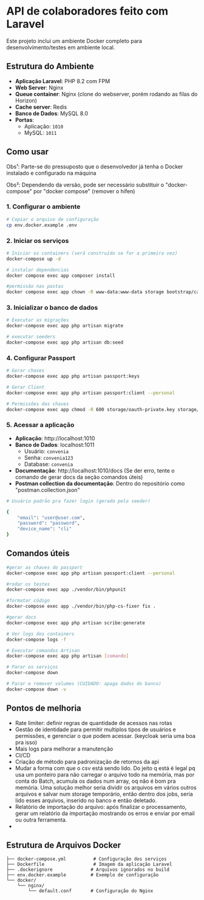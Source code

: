# API de colaboradores feito com Laravel

Este projeto inclui um ambiente Docker completo para desenvolvimento/testes em ambiente local.

## Estrutura do Ambiente

-   **Aplicação Laravel**: PHP 8.2 com FPM
-   **Web Server**: Nginx
-   **Queue container**: Nginx (clone do webserver, porém rodando as filas do Horizon)
-   **Cache server**: Redis
-   **Banco de Dados**: MySQL 8.0
-   **Portas**:
    -   Aplicação: `1010`
    -   MySQL: `1011`

## Como usar

Obs¹: Parte-se do pressuposto  que o desenvolvedor já tenha o Docker instalado e configurado na máquina

Obs²: Dependendo da versão, pode ser necessário substituir o "docker-compose" por "docker compose" (remover o hífen)

### 1. Configurar o ambiente

```bash
# Copiar o arquivo de configuração
cp env.docker.example .env
```

### 2. Iniciar os serviços

```bash
# Iniciar os containers (será construído se for a primeira vez)
docker-compose up -d

# instalar dependencias
docker compose exec app composer install

#permissão nas pastas
docker compose exec app chown -R www-data:www-data storage bootstrap/cache


```

### 3. Inicializar o banco de dados

```bash
# Executar as migrações
docker-compose exec app php artisan migrate

# executar seeders
docker-compose exec app php artisan db:seed
```

### 4. Configurar Passport

```bash
# Gerar chaves
docker-compose exec app php artisan passport:keys

# Gerar Client
docker-compose exec app php artisan passport:client --personal

# Permissões das chaves
docker-compose exec app chmod -R 600 storage/oauth-private.key storage/oauth-public.key

```

### 5. Acessar a aplicação

-   **Aplicação**: http://localhost:1010
-   **Banco de Dados**: localhost:1011
    -   Usuário: `convenia`
    -   Senha: `convenia123`
    -   Database: `convenia`
-   **Documentação**: http://localhost:1010/docs (Se der erro, tente o comando de gerar docs da seção comandos úteis)
-   **Postman collection da documentação**: Dentro do repositório como "postman.collection.json"
```bash
# Usuário padrão pra fazer login (gerado pelo seeder)

{
    "email": "user@user.com",
    "password": "password",
    "device_name": "cli"
}
```

## Comandos úteis

```bash
#gerar as chaves do passport
docker-compose exec app php artisan passport:client --personal

#rodar os testes
docker-compose exec app ./vendor/bin/phpunit

#formatar código
docker-compose exec app ./vendor/bin/php-cs-fixer fix .

#gerar docs
docker-compose exec app php artisan scribe:generate

# Ver logs dos containers
docker-compose logs -f

# Executar comandos Artisan
docker-compose exec app php artisan [comando]

# Parar os serviços
docker-compose down

# Parar e remover volumes (CUIDADO: apaga dados do banco)
docker-compose down -v
```

## Pontos de melhoria
- Rate limiter: definir regras de quantidade de acessos nas rotas
- Gestão de identidade para permitir multiplos tipos de usuários e permissões, e gerenciar o que podem acessar. (keycloak seria uma boa pra isso)
- Mais logs para melhorar a manutenção
- CI/CD
- Criação de método para padronização de retornos da api
- Mudar a forma com que o csv está sendo lido. Do jeito q está é legal pq usa um ponteiro para não carregar o arquivo todo na memória, mas por conta do Batch, acumula os dados num array, oq não é bom pra memória. Uma solução melhor seria dividir os arquivos em vários outros arquivos e salvar num storage temporário, então dentro dos jobs, seria lido esses arquivos, inserido no banco e então deletado.
- Relatório de importação do arquivo: após finalizar o processamento, gerar um relatório da importação mostrando os erros e enviar por email ou outra ferramenta.
- 

## Estrutura de Arquivos Docker

```
├── docker-compose.yml          # Configuração dos serviços
├── Dockerfile                  # Imagem da aplicação Laravel
├── .dockerignore              # Arquivos ignorados no build
├── env.docker.example         # Exemplo de configuração
└── docker/
    └── nginx/
        └── default.conf       # Configuração do Nginx
```

